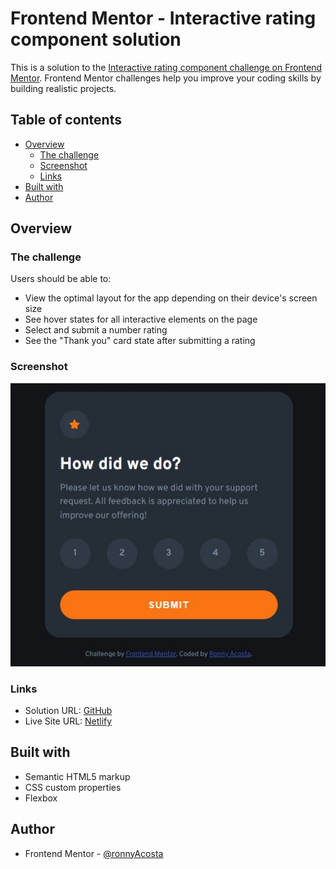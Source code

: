 # Frontend Mentor - Interactive rating component solution

This is a solution to the [Interactive rating component challenge on Frontend Mentor](https://www.frontendmentor.io/challenges/interactive-rating-component-koxpeBUmI). Frontend Mentor challenges help you improve your coding skills by building realistic projects. 

## Table of contents

- [Overview](#overview)
  - [The challenge](#the-challenge)
  - [Screenshot](#screenshot)
  - [Links](#links)
- [Built with](#built-with)
- [Author](#author)

## Overview

### The challenge

Users should be able to:

- View the optimal layout for the app depending on their device's screen size
- See hover states for all interactive elements on the page
- Select and submit a number rating
- See the "Thank you" card state after submitting a rating

### Screenshot

![](./screenshot.jpg)

### Links

- Solution URL: [GitHub](https://github.com/ronnyAcosta/interactive-rating-component)
- Live Site URL: [Netlify](https://interactive-rating-component-ra.netlify.app/)

## Built with

- Semantic HTML5 markup
- CSS custom properties
- Flexbox

## Author

- Frontend Mentor - [@ronnyAcosta](https://www.frontendmentor.io/profile/ronnyAcosta)